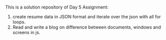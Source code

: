 This is a solution repository of Day 5 Assignment:

1. create resume data in JSON format and iterate over the json with all for loops.
2. Read and write a blog on difference between documents, windows and screens in js.
